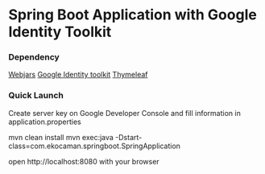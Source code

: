 # Spring Boot Application with Google Identity Toolkit

### Dependency
 [Webjars](http://www.webjars.org/)
 [Google Identity toolkit](https://developers.google.com/identity/toolkit/)
 [Thymeleaf](http://www.thymeleaf.org/)

### Quick Launch
Create server key on Google Developer Console and fill information in application.properties

mvn clean install
mvn exec:java -Dstart-class=com.ekocaman.springboot.SpringApplication

open http://localhost:8080 with your browser